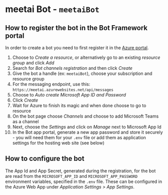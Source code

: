 # meetai Bot - `meetaiBot`

## How to register the bot in the Bot Framework portal

In order to create a bot you need to first register it in the [Azure portal](https://portal.azure.com/).

1. Choose to *Create a resource*, or alternatively go to an existing *resource group* and click *Add*
2. Search for *Bot channels registration* and then click *Create*
3. Give the bot a handle (ex: `meetaiBot`), choose your subscription and resource group
4. For the messaging endpoint, use this: `https://meetai.azurewebsites.net/api/messages`
5. Choose to *Auto create Microsoft App ID and Password*
6. Click *Create*
7. Wait for Azure to finish its magic and when done choose to go to resource
8. On the bot page choose *Channels* and choose to add Microsoft Teams as a channel
9. Next, choose the *Settings* and click on *Manage* next to Microsoft App Id
10. In the Bot app portal, generate a new app password and store it securely - you will need them for your `.env` file or add them as application settings for the hosting web site (see below)

## How to configure the bot

The App Id and App Secret, generated during the registration, for the bot are read from the `MICROSOFT_APP_ID` and `MICROSOFT_APP_PASSWORD` environment variables, specified in the `.env` file. These can be configured in the Azure Web App under *Application Settings > App Settings*.
